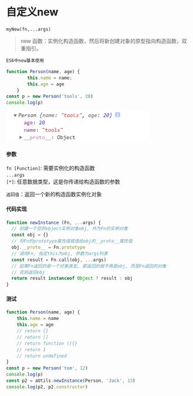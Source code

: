 # 自定义new

<code>myNew(fn,...args)</code>

> new 函数：实例化构造函数，然后将新创建对象的原型指向构造函数，双重指引。

<code>ES6中new基本使用</code>

```javascript
function Person(name, age) {
        this.name = name;
        this.age = age
    }
const p = new Person('tools', 20)
console.log(p)
```

![new运行结果](../images/new运行结果.png)

#### 参数

<code>fn [Function]</code>: 需要实例化的构造函数<br/>
<code>...args [*]</code>: 任意数据类型，这是你传递给构造函数的参数

<code>返回值</code>：返回一个新的构造函数实例化对象

#### 代码实现

```javascript
function newInstance (Fn, ...args) {
  // 创建一个空的object实例对象obj, 作为Fn的实例对象
  const obj = {}
  // 将Fn的prototype属性值赋值给obj的__proto__属性值
  obj.__proto__ = Fn.prototype
  // 调用Fn, 指定this为obj, 参数为args列表
  const result = Fn.call(obj, ...args)
  // 如果Fn返回的是一个对象类型, 那返回的就不再是obj, 而是Fn返回的对象
  // 否则返回obj
  return result instanceof Object ? result : obj
}
```

#### 测试
```javascript
function Person(name, age) {
    this.name = name
    this.age = age
    // return {}
    // return []
    // return function (){}
    // return 1
    // return undefined
}
const p = new Person('tom', 12)
console.log(p)
const p2 = aUtils.newInstance(Person, 'Jack', 13)
console.log(p2, p2.constructor)
```